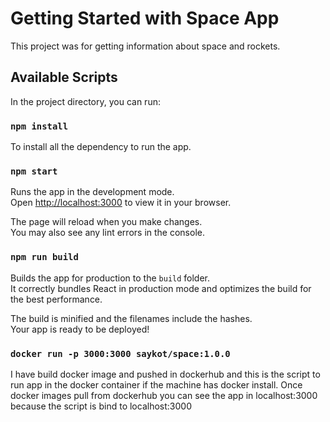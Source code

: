 # Getting Started with Space App

This project was for getting information about space and rockets.

## Available Scripts

In the project directory, you can run:

### `npm install` 

To install all the dependency to run the app.

### `npm start`

Runs the app in the development mode.\
Open [http://localhost:3000](http://localhost:3000) to view it in your browser.

The page will reload when you make changes.\
You may also see any lint errors in the console.

### `npm run build`

Builds the app for production to the `build` folder.\
It correctly bundles React in production mode and optimizes the build for the best performance.

The build is minified and the filenames include the hashes.\
Your app is ready to be deployed!

### `docker run -p 3000:3000 saykot/space:1.0.0`

I have build docker image and pushed in dockerhub and this is the script to run app in the docker container if the machine has docker install.
Once docker images pull from dockerhub you can see the app in localhost:3000 because the script is bind to localhost:3000


